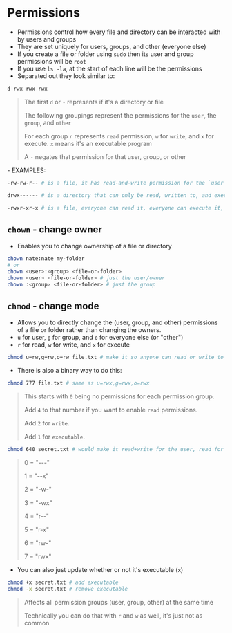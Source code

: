 # Permissions

- Permissions control how every file and directory can be interacted with by users and groups
- They are set uniquely for users, groups, and other (everyone else)
- If you create a file or folder using `sudo` then its user and group permissions will be `root`
- If you use `ls -la`, at the start of each line will be the permissions
- Separated out they look similar to:

```sh
d rwx rwx rwx
```

> The first `d` or `-` represents if it's a directory or file
>
> The following groupings represent the permissions for the `user`, the `group`, and `other`
>
> For each group `r` represents `read` permission, `w` for `write`, and `x` for execute. `x` means it's an executable program
>
> A `-` negates that permission for that user, group, or other

\- EXAMPLES:

```sh
-rw-rw-r-- # is a file, it has read-and-write permission for the `user` and the `group`, and only read permission for everyone else. The file is not executable.

drwx------ # is a directory that can only be read, written to, and executed by the `user`.

-rwxr-xr-x # is a file, everyone can read it, everyone can execute it, but only the `user` can write to it.
```

## `chown` - change owner

- Enables you to change ownership of a file or directory

```sh
chown nate:nate my-folder
# or
chown <user>:<group> <file-or-folder>
chown <user> <file-or-folder> # just the user/owner
chown :<group> <file-or-folder> # just the group
```

## `chmod` - change mode

- Allows you to directly change the (user, group, and other) permissions of a file or folder rather than changing the owners.
- `u` for user, `g` for group, and `o` for everyone else (or "other")
- `r` for read, `w` for write, and `x` for execute

```sh
chmod u=rw,g=rw,o=rw file.txt # make it so anyone can read or write to this file
```

- There is also a binary way to do this:

```sh
chmod 777 file.txt # same as u=rwx,g=rwx,o=rwx
```

> This starts with `0` being no permissions for each permission group.
>
> Add `4` to that number if you want to enable `read` permissions.
>
> Add `2` for `write`.
>
> Add `1` for `executable`.

```sh
chmod 640 secret.txt # would make it read+write for the user, read for the group, and no permission for other
```

> 0 = "---"
>
> 1 = "--x"
>
> 2 = "-w-"
>
> 3 = "-wx"
>
> 4 = "r--"
>
> 5 = "r-x"
>
> 6 = "rw-"
>
> 7 = "rwx"

- You can also just update whether or not it's executable (`x`)

```sh
chmod +x secret.txt # add executable
chmod -x secret.txt # remove executable
```

> Affects all permission groups (user, group, other) at the same time
>
> Technically you can do that with `r` and `w` as well, it's just not as common
